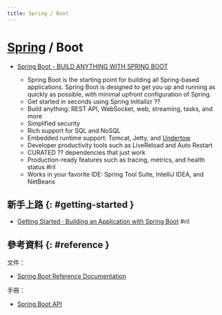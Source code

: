 ```yaml
---
title: Spring / Boot
---
```

# [Spring](spring.md) / Boot

  - [Spring Boot - BUILD ANYTHING WITH SPRING BOOT](https://spring.io/#build-anything-container)

      - Spring Boot is the starting point for building all Spring-based applications. Spring Boot is designed to get you up and running as quickly as possible, with minimal upfront configuration of Spring.
      - Get started in seconds using Spring Initializr ??
      - Build anything: REST API, WebSocket, web, streaming, tasks, and more
      - Simplified security
      - Rich support for SQL and NoSQL
      - Embedded runtime support: Tomcat, Jetty, and [Undertow](http://undertow.io/)
      - Developer productivity tools such as LiveReload and Auto Restart
      - CURATED ?? dependencies that just work
      - Production-ready features such as tracing, metrics, and health status #ril
      - Works in your favorite IDE: Spring Tool Suite, IntelliJ IDEA, and NetBeans

## 新手上路 {: #getting-started }

  - [Getting Started · Building an Application with Spring Boot](https://spring.io/guides/gs/spring-boot/) #ril

## 參考資料 {: #reference }

文件：

  - [Spring Boot Reference Documentation](https://docs.spring.io/spring-boot/docs/2.2.2.RELEASE/reference/html/)

手冊：

  - [Spring Boot API](https://docs.spring.io/spring-boot/docs/2.2.2.RELEASE/api/)
